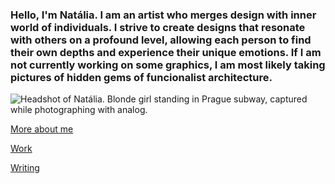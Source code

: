 ### Hello, I'm Natália. I am an artist who merges design with inner world of individuals. I strive to create designs that resonate with others on a profound level, allowing each person to find their own depths and experience their unique emotions. If I am not currently working on some graphics, I am most likely taking pictures of hidden gems of funcionalist architecture.

![Headshot of Natália. Blonde girl standing in Prague subway, captured while photographing with analog.](img.)

[More about me](about.md)

[Work](work/indx.md)

[Writing](writing[index.md)
